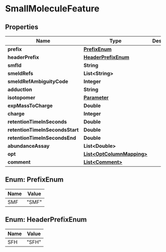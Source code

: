 
# SmallMoleculeFeature

## Properties
Name | Type | Description | Notes
------------ | ------------- | ------------- | -------------
**prefix** | [**PrefixEnum**](#PrefixEnum) |  | 
**headerPrefix** | [**HeaderPrefixEnum**](#HeaderPrefixEnum) |  | 
**smfId** | **String** |  | 
**smeIdRefs** | **List&lt;String&gt;** |  | 
**smeIdRefAmbiguityCode** | **Integer** |  |  [optional]
**adductIon** | **String** |  |  [optional]
**isotopomer** | [**Parameter**](Parameter.md) |  |  [optional]
**expMassToCharge** | **Double** |  |  [optional]
**charge** | **Integer** |  |  [optional]
**retentionTimeInSeconds** | **Double** |  |  [optional]
**retentionTimeInSecondsStart** | **Double** |  |  [optional]
**retentionTimeInSecondsEnd** | **Double** |  |  [optional]
**abundanceAssay** | **List&lt;Double&gt;** |  |  [optional]
**opt** | [**List&lt;OptColumnMapping&gt;**](OptColumnMapping.md) |  |  [optional]
**comment** | [**List&lt;Comment&gt;**](Comment.md) |  |  [optional]


<a name="PrefixEnum"></a>
## Enum: PrefixEnum
Name | Value
---- | -----
SMF | &quot;SMF&quot;


<a name="HeaderPrefixEnum"></a>
## Enum: HeaderPrefixEnum
Name | Value
---- | -----
SFH | &quot;SFH&quot;




